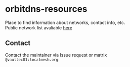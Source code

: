# orbitdns-resources
Place to find information about networks, contact info, etc. <br>
Public network list avaliable [here](https://github.com/vaultec81/orbitdns-resources/blob/master/README.md)

## Contact
Contact the maintainer via Issue request or matrix `@vaultec81:localmesh.org`
